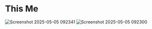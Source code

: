 # This Me

  ![Screenshot 2025-05-05 092341](https://github.com/user-attachments/assets/4e313247-7a40-47b7-96db-b88d7abe86fd)
![Screenshot 2025-05-05 092300](https://github.com/user-attachments/assets/3022f536-6c91-4635-8178-f9ab15a1ec33)
